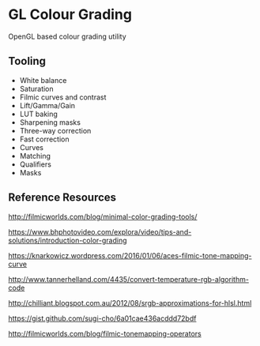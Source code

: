 # GL Colour Grading

OpenGL based colour grading utility

## Tooling

* White balance
* Saturation
* Filmic curves and contrast
* Lift/Gamma/Gain
* LUT baking
* Sharpening masks
* Three-way correction
* Fast correction
* Curves
* Matching
* Qualifiers
* Masks

## Reference Resources

<http://filmicworlds.com/blog/minimal-color-grading-tools/>

<https://www.bhphotovideo.com/explora/video/tips-and-solutions/introduction-color-grading>

<https://knarkowicz.wordpress.com/2016/01/06/aces-filmic-tone-mapping-curve>

<http://www.tannerhelland.com/4435/convert-temperature-rgb-algorithm-code>

<http://chilliant.blogspot.com.au/2012/08/srgb-approximations-for-hlsl.html>

<https://gist.github.com/sugi-cho/6a01cae436acddd72bdf>

<http://filmicworlds.com/blog/filmic-tonemapping-operators>

